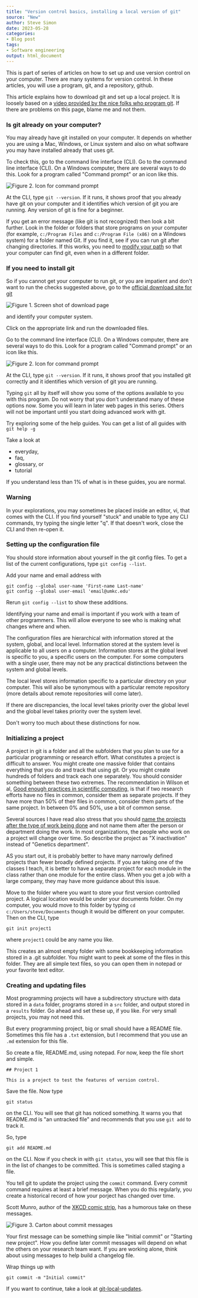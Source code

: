 ```yaml
---
title: "Version control basics, installing a local version of git"
source: "New"
author: Steve Simon
date: 2023-05-28
categories:
- Blog post
tags:
- Software engineering
output: html_document
---
```


This is part of series of articles on how to set up and use version control on your computer. There are many systems for version control. In these articles, you will use a program, git, and a repository, github.

This article explains how to download git and set up a local project. It is loosely based on a [video provided by the nice folks who program git][git1]. If there are problems on this page, blame me and not them.

[git1]: https://git-scm.com/video/get-going

<!---more--->

### Is git already on your computer?

You may already have git installed on your computer. It depends on whether you are using a Mac, Windows, or Linux system and also on what software you may have installed already that uses git.

To check this, go to the command line interface (CLI). Go to the command line interface (CLI). On a Windows computer, there are several ways to do this. Look for a program called "Command prompt" or an icon like this.

![Figure 2. Icon for command prompt](http://www.pmean.com/new-images/23/installing-git-02.png)

At the CLI, type `git --version`. If it runs, it shows proof that you already have git on your computer and it identifies which version of git you are running. Any version of git is fine for a beginner.

If you get an error message (like git is not recognized) then look a bit further. Look in the folder or folders that store programs on your computer (for example, `c:/Program Files` and `c:/Program File (x86)` on a Windows system) for a folder named Git. If you find it, see if you can run git after changing directories. If this works, you need to [modify your path][del1] so that your computer can find git, even when in a different folder.

[del1]: https://www.delftstack.com/howto/git/add-git-to-path-on-windows/

### If you need to install git

So if you cannot get your computer to run git, or you are impatient and don't want to run the checks suggested above, go to the [official download site for git][git2]

[git2]: https://git-scm.com/downloads

![Figure 1. Screen shot of download page](http://www.pmean.com/new-images/23/installing-git-01.png)

and identify your computer system. 

Click on the appropriate link and run the downloaded files.

Go to the command line interface (CLI). On a Windows computer, there are several ways to do this. Look for a program called "Command prompt" or an icon like this.

![Figure 2. Icon for command prompt](http://www.pmean.com/new-images/23/installing-git-02.png)

At the CLI, type `git --version`. If it runs, it shows proof that you installed git correctly and it identifies which version of git you are running.

Typing `git` all by itself will show you some of the options available to you with this program. Do not worry that you don't understand many of these options now. Some you will learn in later web pages in this series. Others will not be important until you start doing advanced work with git.

Try exploring some of the help guides.  You can get a list of all guides with `git help -g`

Take a look at 

+ everyday,
+ faq,
+ glossary, or
+ tutorial

If you understand less than 1% of what is in these guides, you are normal.

### Warning

In your explorations, you may sometimes be placed inside an editor, vi, that comes with the CLI. If you find yourself "stuck" and unable to type any CLI commands, try typing the single letter "q". If that doesn't work, close the CLI and then re-open it.

### Setting up the configuration file

You should store information about yourself in the git config files. To get a list of the current configurations, type `git config --list`.

Add your name and email address with

```{}
git config --global user-name 'First-name Last-name'
git config --global user-email 'email@umkc.edu'
```

Rerun `git config --list` to show these additions.

Identifying your name and email is important if you work with a team of other programmers. This will allow everyone to see who is making what changes where and when.

The configuration files are hierarchical with information stored at the system, global, and local level. Information stored at the system level is applicable to all users on a computer. Information stores at the global level is specific to you, a specific users on the computer. For some computers with a single user, there may not be any practical distinctions between the system and global levels.

The local level stores information specific to a particular directory on your computer. This will also be synonymous with a particular remote repository (more details about remote repositories will come later).

If there are discrepancies, the local level takes priority over the global level and the global level takes priority over the system level.

Don't worry too much about these distinctions for now.

### Initializing a project

A project in git is a folder and all the subfolders that you plan to use for a particular programming or research effort. What constitutes a project is difficult to answer. You might create one massive folder that contains everything that you do and track that using git. Or you might create hundreds of folders and track each one separately. You should consider something between these two extremes. The recommendation in Wilson et al, [Good enough practices in scientific computing][wil1], is that if two research efforts have no files in common, consider them as separate projects. If they have more than 50% of their files in common, consider them parts of the same project. In between 0% and 50%, use a bit of common sense.

[wil1]: https://journals.plos.org/ploscompbiol/article?id=10.1371/journal.pcbi.1005510

Several sources I have read also stress that you should [name the projects after the type of work being done][hem2] and not name them after the person or department doing the work. In most organizations, the people who work on a project will change over time. So describe the project as "X inactivation" instead of "Genetics department".

[hem2]: https://blogs.sas.com/content/sasdummy/2020/11/10/sas-projects-git/

AS you start out, it is probably better to have many narrowly defined projects than fewer broadly defined projects. If you are taking one of the classes I teach, it is better to have a separate project for each module in the class rather than one module for the entire class. When you get a job with a large company, they may have more guidance about this issue.

Move to the folder where you want to store your first version controlled project. A logical location would be under your documents folder. On my computer, you would move to this folder by typing `cd c:/Users/steve/Documents` though it would be different on your computer. Then on the CLI, type

```{}
git init project1
```

where `project1` could be any name you like.

This creates an almost empty folder with some bookkeeping information stored in a .git subfolder. You might want to peek at some of the files in this folder. They are all simple text files, so you can open them in notepad or your favorite text editor.

### Creating and updating files

Most programming projects will have a subdirectory structure with data stored in a `data` folder, programs stored in a `src` folder, and output stored in a `results` folder. Go ahead and set these up, if you like. For very small projects, you may not need this.

But every programming project, big or small should have a README file. Sometimes this file has a `.txt` extension, but I recommend that you use an `.md` extension for this file.

So create a file, README.md, using notepad. For now, keep the file short and simple.

```{}
## Project 1

This is a project to test the features of version control.
```

Save the file. Now type 

```{}
git status
```

on the CLI. You will see that git has noticed something. It warns you that README.md is "an untracked file" and recommends that you use `git add` to track it.

So, type

```{}
git add README.md
```

on the CLI. Now if you check in with `git status`, you will see that this file is in the list of changes to be committed. This is sometimes called staging a file.

You tell git to update the project using the `commit` command. Every commit command requires at least a brief message. When you do this regularly, you create a historical record of how your porject has changed over time.

Scott Munro, author of the [XKCD comic strip][xkc1], has a humorous take on these messages.

[xkc1]: https://xkcd.com/

![Figure 3. Carton about commit messages](https://imgs.xkcd.com/comics/git_commit.png)

Your first message can be something simple like "Initial commit" or "Starting new project". How you define later commit messages will depend on what the others on your research team want. If you are working alone, think about using messages to help build a changelog file.

Wrap things up with 

```{}
git commit -m "Initial commit"
```

If you want to continue, take a look at [git-local-updates][sim3].

[sim3]: ../git-local-updates 
